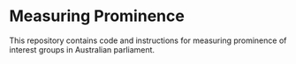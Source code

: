 # Measuring Prominence
This repository contains code and instructions for measuring prominence of interest groups in Australian parliament.
